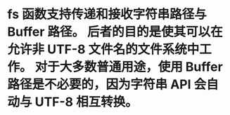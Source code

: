 # fs 函数支持传递和接收字符串路径与 Buffer 路径。 后者的目的是使其可以在允许非 UTF-8 文件名的文件系统中工作。 对于大多数普通用途，使用 Buffer 路径是不必要的，因为字符串 API 会自动与 UTF-8 相互转换。

